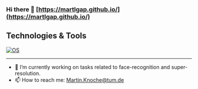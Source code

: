 ### Hi there 👋 [https://martlgap.github.io/](https://martlgap.github.io/)

## Technologies & Tools
[![OS](https://img.shields.io/badge/platform-osx-14CCDB)](https://img.shields.io/badge/platform-osx-14CCDB)

---

- 🔭 I’m currently working on tasks related to face-recognition and super-resolution.
- 📫 How to reach me: [Martin.Knoche@tum.de](mailto:Martin.Knoche@tum.de)
